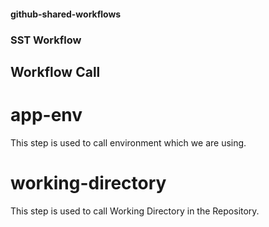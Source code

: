 #### github-shared-workflows

### SST Workflow

## Workflow Call
# app-env
This step is used to call environment which we are using.
# working-directory
This step is used to call Working Directory in the Repository.

